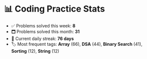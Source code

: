 # 📊 Coding Practice Stats

- ✅ Problems solved this week: **8**
- 🗖️ Problems solved this month: **31**
- 📌 Current daily streak: **76 days**
- 🏷️ Most frequent tags: **Array** (66), **DSA** (44), **Binary Search** (41), **Sorting** (12), **String** (12)
